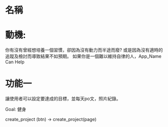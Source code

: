 # 名稱

# 動機:
你有沒有曾經想培養一個習慣，卻因為沒有動力而半途而廢? 或是因為沒有適時的追蹤及檢討而導致結果不如預期。 如果你是一個難以維持自律的人，App_Name Can Help
# 功能一
讓使用者可以設定要達成的目標，並每天po文，照片紀錄。

Goal: 健身

create_project (btn) -> create_project(page)
